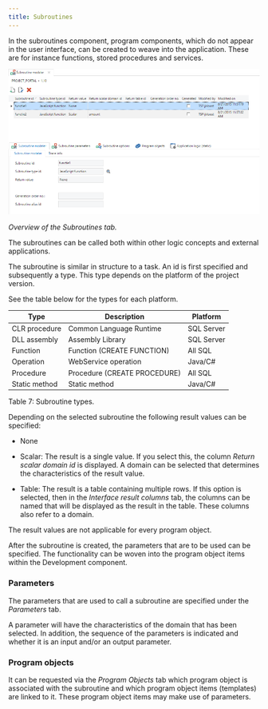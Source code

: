 ```yaml
---
title: Subroutines
---
```


In the subroutines component, program components, which do not appear in the user interface, can be created to weave into the application. These are for instance functions, stored procedures and services.

![](../assets/sf/image262.png)

*Overview of the *Subroutines* tab.*

The subroutines can be called both within other logic concepts and external applications.

The subroutine is similar in structure to a task. An id is first specified and subsequently a type. This type depends on the platform of the project version.

See the table below for the types for each platform.

|Type|Description|Platform|
|--- |--- |--- |
|CLR procedure|Common Language Runtime|SQL Server|
|DLL assembly|Assembly Library|SQL Server|
|Function|Function (CREATE FUNCTION)|All SQL|
|Operation|WebService operation|Java/C#|
|Procedure|Procedure (CREATE PROCEDURE)|All SQL|
|Static method|Static method|Java/C#|


Table 7: Subroutine types.

Depending on the selected subroutine the following result values can be specified:

- None

- Scalar: The result is a single value. If you select this, the column *Return scalar domain id* is displayed. A domain can be selected that determines the characteristics of the result value.

- Table: The result is a table containing multiple rows. If this option is selected, then in the *Interface result columns* tab, the columns can be named that will be displayed as the result in the table. These columns also refer to a domain.

The result values are not applicable for every program object.

After the subroutine is created, the parameters that are to be used can be specified. The functionality can be woven into the program object items within the Development component.

### Parameters

The parameters that are used to call a subroutine are specified under the *Parameters* tab.

A parameter will have the characteristics of the domain that has been selected. In addition, the sequence of the parameters is indicated and whether it is an input and/or an output parameter.

### Program objects

It can be requested via the *Program Objects* tab which program object is associated with the subroutine and which program object items (templates) are linked to it. These program object items may make use of parameters.
